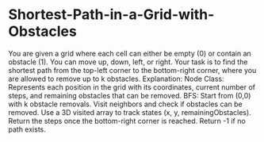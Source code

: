# Shortest-Path-in-a-Grid-with-Obstacles
You are given a grid where each cell can either be empty (0) or contain an obstacle (1). You can move up, down, left, or right. Your task is to find the shortest path from the top-left corner to the bottom-right corner, where you are allowed to remove up to k obstacles.
Explanation:
Node Class: Represents each position in the grid with its coordinates, current number of steps, and remaining obstacles that can be removed.
BFS:
Start from (0,0) with k obstacle removals.
Visit neighbors and check if obstacles can be removed.
Use a 3D visited array to track states (x, y, remainingObstacles).
Return the steps once the bottom-right corner is reached. Return -1 if no path exists.

